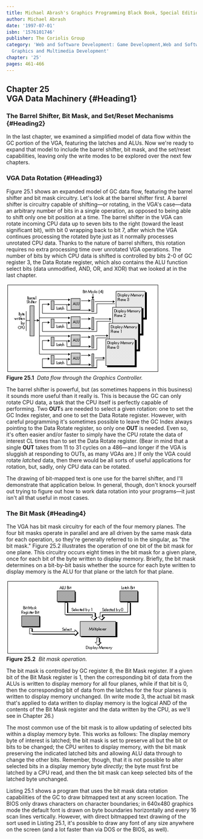 ```yaml
---
title: Michael Abrash's Graphics Programming Black Book, Special Edition
author: Michael Abrash
date: '1997-07-01'
isbn: '1576101746'
publisher: The Coriolis Group
category: 'Web and Software Development: Game Development,Web and Software Development:
  Graphics and Multimedia Development'
chapter: '25'
pages: 461-466
---
```


Chapter 25\
 VGA Data Machinery {#Heading1}
-------------------

### The Barrel Shifter, Bit Mask, and Set/Reset Mechanisms {#Heading2}

In the last chapter, we examined a simplified model of data flow within
the GC portion of the VGA, featuring the latches and ALUs. Now we're
ready to expand that model to include the barrel shifter, bit mask, and
the set/reset capabilities, leaving only the write modes to be explored
over the next few chapters.

### VGA Data Rotation {#Heading3}

Figure 25.1 shows an expanded model of GC data flow, featuring the
barrel shifter and bit mask circuitry. Let's look at the barrel shifter
first. A barrel shifter is circuitry capable of shifting—or rotating, in
the VGA's case—data an arbitrary number of bits in a single operation,
as opposed to being able to shift only one bit position at a time. The
barrel shifter in the VGA can rotate incoming CPU data up to seven bits
to the right (toward the least significant bit), with bit 0 wrapping
back to bit 7, after which the VGA continues processing the rotated byte
just as it normally processes unrotated CPU data. Thanks to the nature
of barrel shifters, this rotation requires no extra processing time over
unrotated VGA operations. The number of bits by which CPU data is
shifted is controlled by bits 2-0 of GC register 3, the Data Rotate
register, which also contains the ALU function select bits (data
unmodified, AND, OR, and XOR) that we looked at in the last chapter.

![](images/25-01.jpg)\
 **Figure 25.1**  *Data flow through the Graphics Controller.*

The barrel shifter is powerful, but (as sometimes happens in this
business) it sounds more useful than it really is. This is because the
GC can only rotate CPU data, a task that the CPU itself is perfectly
capable of performing. Two **OUT**s are needed to select a given
rotation: one to set the GC Index register, and one to set the Data
Rotate register. However, with careful programming it's sometimes
possible to leave the GC Index always pointing to the Data Rotate
register, so only one **OUT** is needed. Even so, it's often easier
and/or faster to simply have the CPU rotate the data of interest CL
times than to set the Data Rotate register. (Bear in mind that a single
**OUT** takes from 11 to 31 cycles on a 486—and longer if the VGA is
sluggish at responding to OUTs, as many VGAs are.) If only the VGA could
rotate *latched* data, then there would be all sorts of useful
applications for rotation, but, sadly, only CPU data can be rotated.

The drawing of bit-mapped text is one use for the barrel shifter, and
I'll demonstrate that application below. In general, though, don't knock
yourself out trying to figure out how to work data rotation into your
programs—it just isn't all that useful in most cases.

### The Bit Mask {#Heading4}

The VGA has bit mask circuitry for each of the four memory planes. The
four bit masks operate in parallel and are all driven by the same mask
data for each operation, so they're generally referred to in the
singular, as "the bit mask." Figure 25.2 illustrates the operation of
one bit of the bit mask for one plane. This circuitry occurs eight times
in the bit mask for a given plane, once for each bit of the byte written
to display memory. Briefly, the bit mask determines on a bit-by-bit
basis whether the source for each byte written to display memory is the
ALU for that plane or the latch for that plane.

![](images/25-02.jpg)\
 **Figure 25.2**  *Bit mask operation.*

The bit mask is controlled by GC register 8, the Bit Mask register. If a
given bit of the Bit Mask register is 1, then the corresponding bit of
data from the ALUs is written to display memory for all four planes,
while if that bit is 0, then the corresponding bit of data from the
latches for the four planes is written to display memory unchanged. (In
write mode 3, the actual bit mask that's applied to data written to
display memory is the logical AND of the contents of the Bit Mask
register and the data written by the CPU, as we'll see in Chapter 26.)

The most common use of the bit mask is to allow updating of selected
bits within a display memory byte. This works as follows: The display
memory byte of interest is latched; the bit mask is set to preserve all
but the bit or bits to be changed; the CPU writes to display memory,
with the bit mask preserving the indicated latched bits and allowing ALU
data through to change the other bits. Remember, though, that it is not
possible to alter selected bits in a display memory byte *directly;* the
byte must first be latched by a CPU read, and then the bit mask can keep
selected bits of the latched byte unchanged.

Listing 25.1 shows a program that uses the bit mask data rotation
capabilities of the GC to draw bitmapped text at any screen location.
The BIOS only draws characters on character boundaries; in 640x480
graphics mode the default font is drawn on byte boundaries horizontally
and every 16 scan lines vertically. However, with direct bitmapped text
drawing of the sort used in Listing 25.1, it's possible to draw any font
of any size anywhere on the screen (and a lot faster than via DOS or the
BIOS, as well).
